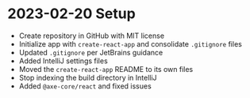 # 2023-02-20 Setup
- Create repository in GitHub with MIT license
- Initialize app with `create-react-app` and consolidate `.gitignore` files
- Updated `.gitignore` per JetBrains guidance
- Added IntelliJ settings files
- Moved the `create-react-app` README to its own files
- Stop indexing the build directory in IntelliJ
- Added `@axe-core/react` and fixed issues
